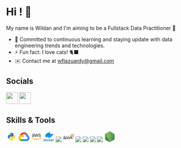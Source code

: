 # Hi ! 👋

My name is Wildan and I'm aiming to be a Fullstack Data Practitioner 🎯

- 📖 Committed to continuous learning and staying update with data engineering trends and technologies. 
- ⚡ Fun fact: I love cats! 🐈‍⬛
- ✉️ Contact me at [wflazuardy@gmail.com](mailto:wflazuardy@gmail.com)

## Socials

<p align="left">
<a href="https://www.github.com/wflazuardy" target="_blank" rel="noreferrer"><img src="https://raw.githubusercontent.com/danielcranney/readme-generator/main/public/icons/socials/github.svg" width="32" height="32" /></a>
<a href="https://www.linkedin.com/in/wflazuardy" target="_blank" rel="noreferrer"><img src="https://raw.githubusercontent.com/danielcranney/readme-generator/main/public/icons/socials/linkedin.svg" width="32" height="32" /></a>
</p>

## Skills & Tools
<code><img height="30" src="https://raw.githubusercontent.com/github/explore/80688e429a7d4ef2fca1e82350fe8e3517d3494d/topics/python/python.png"></code>
<code><img height="30" src="https://raw.githubusercontent.com/github/explore/main/topics/google-cloud/google-cloud.png"></code>
<code><img height="30" src="https://raw.githubusercontent.com/github/explore/main/topics/aws/aws.png"></code>
<code><img height="30" src="https://raw.githubusercontent.com/github/explore/main/topics/docker/docker.png"></code>
<code><img height="30" src="https://raw.githubusercontent.com/jghoman/awesome-apache-airflow/master/airflow-logo.png"></code>
<code><img height="30" src="https://raw.githubusercontent.com/github/explore/main/topics/spark/spark.png"></code>
<code><img height="30" src="https://user-images.githubusercontent.com/14851303/164965025-61c3c6b4-b59e-42b6-9c81-1f39bea60458.png"></code>
<code><img height="30" src="https://raw.githubusercontent.com/danielcranney/readme-generator/main/public/icons/skills/fastapi-colored.svg"></code>
<code><img height="30" src="https://raw.githubusercontent.com/danielcranney/readme-generator/main/public/icons/skills/flask-colored.svg"></code>
<code><img height="30" src="https://user-images.githubusercontent.com/14851303/164965215-998f726b-9569-49ba-8cd2-f3daaec79968.png"></code>
<code><img height="30" src="https://github.com/github/explore/blob/main/topics/nodejs/nodejs.png"></code>



